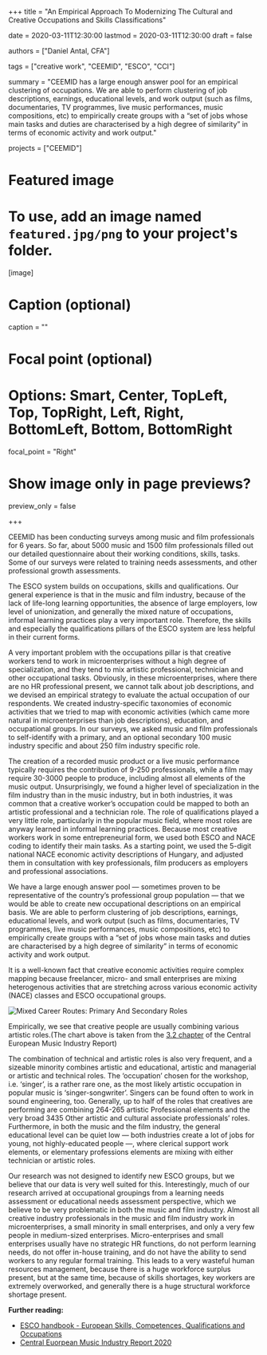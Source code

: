 +++
title = "An Empirical Approach To Modernizing The Cultural and Creative Occupations and Skills Classifications"

date = 2020-03-11T12:30:00
lastmod = 2020-03-11T12:30:00
draft = false

authors = ["Daniel Antal, CFA"]

tags = ["creative work", "CEEMID", "ESCO", "CCI"]

summary = "CEEMID has a large enough answer pool for an empirical clustering of occupations. We are able to perform clustering of job descriptions, earnings, educational levels, and work output (such as films, documentaries, TV programmes, live music performances, music compositions, etc) to empirically create groups with a “set of jobs whose main tasks and duties are characterised by a high degree of similarity” in terms of economic activity and work output."

projects = ["CEEMID"]

# Featured image
# To use, add an image named `featured.jpg/png` to your project's folder. 
[image]
  # Caption (optional)
  caption = ""

  # Focal point (optional)
  # Options: Smart, Center, TopLeft, Top, TopRight, Left, Right, BottomLeft, Bottom, BottomRight
  focal_point = "Right"

  # Show image only in page previews?
  preview_only = false

+++


CEEMID has been conducting surveys among music and film professionals for 6 years.  So far, about 5000 music and 1500 film professionals filled out our detailed questionnaire about their working conditions, skills, tasks.  Some of our surveys were related to training needs assessments, and other professional growth assessments.

The ESCO system builds on occupations, skills and qualifications. Our general experience is that in the music and film industry, because of the lack of life-long learning opportunities, the absence of large employers, low level of unionization, and generally the mixed nature of occupations, informal learning practices play a very important role.  Therefore, the skills and especially the qualifications pillars of the ESCO system are less helpful in their current forms.

A very important problem with the occupations pillar is that creative workers tend to work in microenterprises without a high degree of specialization, and they tend to mix artistic professional, technician and other occupational tasks.  Obviously, in these microenterprises, where there are no HR professional present, we cannot talk about job descriptions, and we devised an empirical strategy to evaluate the actual occupation of our respondents.  We created industry-specific taxonomies of economic activities that we tried to map with economic activities (which came more natural in microenterprises than job descriptions), education, and occupational groups.  In our surveys, we asked music and film professionals to self-identify with a primary, and an optional secondary 100 music industry specific and about 250 film industry specific role.

The creation of a recorded music product or a live music performance typically requires the contribution of 9-250 professionals, while a film may require 30-3000 people to produce, including almost all elements of the music output. Unsurprisingly, we found a higher level of specialization in the film industry than in the music industry, but in both industries, it was common that a creative worker’s occupation could be mapped to both an artistic professional and a technician role.  The role of qualifications played a very little role, particularly in the popular music field, where most roles are anyway learned in informal learning practices.
Because most creative workers work in some entrepreneurial form, we used both ESCO and NACE coding to identify their main tasks.  As a starting point, we used the 5-digit national NACE economic activity descriptions of Hungary, and adjusted them in consultation with key professionals, film producers as employers and professional associations.

We have a large enough answer pool — sometimes proven to be representative of the country’s professional group population — that we would be able to create new occupational descriptions on an empirical basis. We are able to perform clustering of job descriptions, earnings, educational levels, and work output (such as films, documentaries, TV programmes, live music performances, music compositions, etc) to empirically create groups with a “set of jobs whose main tasks and duties are characterised by a high degree of similarity” in terms of economic activity and work output.

It is a well-known fact that creative economic activities require complex mapping because freelancer, micro- and small enterprises are mixing heterogenous activities that are stretching across various economic activity (NACE) classes and ESCO occupational groups. 

![Mixed Career Routes: Primary And Secondary Roles](/img/ceemid/rolepairs-ceereport-3-2.png)

Empirically, we see that creative people are usually combining various artistic roles.(The chart above is taken from the [3.2 chapter](http://ceereport2020.ceemid.eu/supply.html#creators-of-music) of the Central European Music Industry Report) 

The combination of technical and artistic roles is also very frequent, and a sizeable minority combines artistic and educational, artistic and managerial or artistic and technical roles.  The ‘occupation’ chosen for the workshop, i.e. ‘singer’, is a rather rare one, as the most likely artistic occupation in popular music is ‘singer-songwriter’.  Singers can be found often to work in sound engineering, too. Generally, up to half of the roles that creatives are performing are combining 264-265 artistic Professional elements and the very broad 3435 Other artistic and cultural associate professionals’ roles. Furthermore, in both the music and the film industry, the general educational level can be quiet low — both industries create a lot of jobs for young, not highly-educated people —, where clerical support work elements, or elementary professions elements are mixing with either technician or artistic roles.

Our research was not designed to identify new ESCO groups, but we believe that our data is very well suited for this. Interestingly, much of our research arrived at occupational groupings from a learning needs assessment or educational needs assessment perspective, which we believe to be very problematic in both the music and film industry.  Almost all creative industry professionals in the music and film industry work in microenterprises, a small minority in small enterprises, and only a very few people in medium-sized enterprises.  Micro-enterprises and small enterprises usually have no strategic HR functions, do not perform learning needs, do not offer in-house training, and do not have the ability to send workers to any regular formal training.  This leads to a very wasteful human resources management, because there is a huge workforce surplus present, but at the same time, because of skills shortages, key workers are extremely overworked, and generally there is a huge structural workforce shortage present.

**Further reading:**

* [ESCO handbook - European Skills, Competences,
Qualifications and Occupations](https://ec.europa.eu/esco/portal/document/en/0a89839c-098d-4e34-846c-54cbd5684d24)
* [Central Euorpean Music Industry Report 2020](http://ceereport2020.ceemid.eu/)